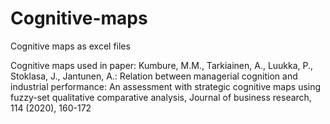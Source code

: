# Cognitive-maps
Cognitive maps as excel files

Cognitive maps used in paper:
Kumbure, M.M., Tarkiainen, A., Luukka, P., Stoklasa, J., Jantunen, A.: Relation between managerial cognition and industrial performance: An assessment 
with strategic cognitive maps using fuzzy-set qualitative comparative analysis, Journal of business research, 114 (2020), 160-172
